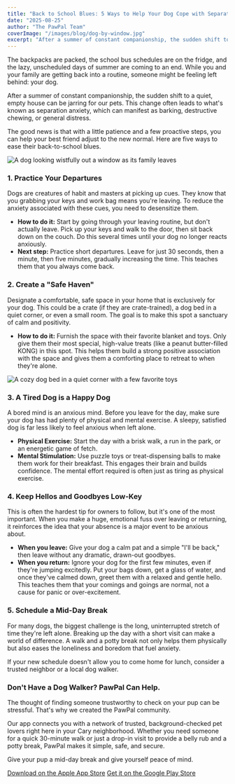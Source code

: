 ```yaml
---
title: "Back to School Blues: 5 Ways to Help Your Dog Cope with Separation Anxiety"
date: "2025-08-25"
author: "The PawPal Team"
coverImage: "/images/blog/dog-by-window.jpg"
excerpt: "After a summer of constant companionship, the sudden shift to a quiet, empty house can be jarring. Here are five ways to ease their back-to-school blues."
---
```


The backpacks are packed, the school bus schedules are on the fridge, and the lazy, unscheduled days of summer are coming to an end. While you and your family are getting back into a routine, someone might be feeling left behind: your dog.

After a summer of constant companionship, the sudden shift to a quiet, empty house can be jarring for our pets. This change often leads to what's known as separation anxiety, which can manifest as barking, destructive chewing, or general distress.

The good news is that with a little patience and a few proactive steps, you can help your best friend adjust to the new normal. Here are five ways to ease their back-to-school blues.

![A dog looking wistfully out a window as its family leaves](/images/blog/dog-by-window.jpg)

### 1. Practice Your Departures
Dogs are creatures of habit and masters at picking up cues. They know that you grabbing your keys and work bag means you're leaving. To reduce the anxiety associated with these cues, you need to desensitize them.

- **How to do it:** Start by going through your leaving routine, but don't actually leave. Pick up your keys and walk to the door, then sit back down on the couch. Do this several times until your dog no longer reacts anxiously.
- **Next step:** Practice short departures. Leave for just 30 seconds, then a minute, then five minutes, gradually increasing the time. This teaches them that you always come back.

### 2. Create a "Safe Haven"
Designate a comfortable, safe space in your home that is exclusively for your dog. This could be a crate (if they are crate-trained), a dog bed in a quiet corner, or even a small room. The goal is to make this spot a sanctuary of calm and positivity.

- **How to do it:** Furnish the space with their favorite blanket and toys. Only give them their most special, high-value treats (like a peanut butter-filled KONG) in this spot. This helps them build a strong positive association with the space and gives them a comforting place to retreat to when they're alone.

![A cozy dog bed in a quiet corner with a few favorite toys](/images/blog/dog-safe-haven.jpg)

### 3. A Tired Dog is a Happy Dog
A bored mind is an anxious mind. Before you leave for the day, make sure your dog has had plenty of physical and mental exercise. A sleepy, satisfied dog is far less likely to feel anxious when left alone.

- **Physical Exercise:** Start the day with a brisk walk, a run in the park, or an energetic game of fetch.
- **Mental Stimulation:** Use puzzle toys or treat-dispensing balls to make them work for their breakfast. This engages their brain and builds confidence. The mental effort required is often just as tiring as physical exercise.

### 4. Keep Hellos and Goodbyes Low-Key
This is often the hardest tip for owners to follow, but it's one of the most important. When you make a huge, emotional fuss over leaving or returning, it reinforces the idea that your absence is a major event to be anxious about.

- **When you leave:** Give your dog a calm pat and a simple "I'll be back," then leave without any dramatic, drawn-out goodbyes.
- **When you return:** Ignore your dog for the first few minutes, even if they're jumping excitedly. Put your bags down, get a glass of water, and once they've calmed down, greet them with a relaxed and gentle hello. This teaches them that your comings and goings are normal, not a cause for panic or over-excitement.

### 5. Schedule a Mid-Day Break
For many dogs, the biggest challenge is the long, uninterrupted stretch of time they're left alone. Breaking up the day with a short visit can make a world of difference. A walk and a potty break not only helps them physically but also eases the loneliness and boredom that fuel anxiety.

If your new schedule doesn't allow you to come home for lunch, consider a trusted neighbor or a local dog walker.

### Don't Have a Dog Walker? PawPal Can Help.

The thought of finding someone trustworthy to check on your pup can be stressful. That's why we created the PawPal community.

Our app connects you with a network of trusted, background-checked pet lovers right here in your Cary neighborhood. Whether you need someone for a quick 30-minute walk or just a drop-in visit to provide a belly rub and a potty break, PawPal makes it simple, safe, and secure.

Give your pup a mid-day break and give yourself peace of mind.

[Download on the Apple App Store](https://www.apple.com/app-store/)
[Get it on the Google Play Store](https://play.google.com/store/apps)